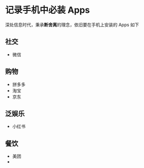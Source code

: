 # 记录手机中必装 Apps

深处信息时代，秉承**断舍离**的理念，依旧要在手机上安装的 Apps 如下

## 社交

- 微信

## 购物

- 拼多多
- 淘宝
- 京东

## 泛娱乐

- 小红书

## 餐饮

- 美团
- 
